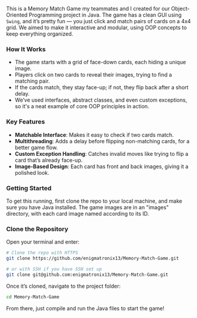 This is a Memory Match Game my teammates and I created for our Object-Oriented Programming project in Java. The game has a clean GUI using `Swing`, and it’s pretty fun — you just click and match pairs of cards on a 4x4 grid. We aimed to make it interactive and modular, using OOP concepts to keep everything organized.

### How It Works
- The game starts with a grid of face-down cards, each hiding a unique image.
- Players click on two cards to reveal their images, trying to find a matching pair.
- If the cards match, they stay face-up; if not, they flip back after a short delay.
- We’ve used interfaces, abstract classes, and even custom exceptions, so it's a neat example of core OOP principles in action.

### Key Features
- **Matchable Interface**: Makes it easy to check if two cards match.
- **Multithreading**: Adds a delay before flipping non-matching cards, for a better game flow.
- **Custom Exception Handling**: Catches invalid moves like trying to flip a card that’s already face-up.
- **Image-Based Design**: Each card has front and back images, giving it a polished look.

### Getting Started
To get this running, first clone the repo to your local machine, and make sure you have Java installed. The game images are in an "images" directory, with each card image named according to its ID.

### Clone the Repository
Open your terminal and enter:

```bash
# Clone the repo with HTTPS
git clone https://github.com/enigmatronix13/Memory-Match-Game.git

# or with SSH if you have SSH set up
git clone git@github.com:enigmatronix13/Memory-Match-Game.git
```

Once it’s cloned, navigate to the project folder:

```bash
cd Memory-Match-Game
```

From there, just compile and run the Java files to start the game!
